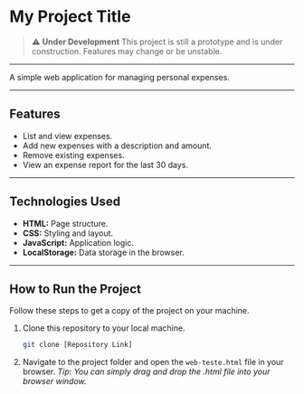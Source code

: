 # My Project Title

> ⚠️ **Under Development**
> This project is still a prototype and is under construction.
> Features may change or be unstable.

---

A simple web application for managing personal expenses.

---

## Features

* List and view expenses.
* Add new expenses with a description and amount.
* Remove existing expenses.
* View an expense report for the last 30 days.

---

## Technologies Used

* **HTML:** Page structure.
* **CSS:** Styling and layout.
* **JavaScript:** Application logic.
* **LocalStorage:** Data storage in the browser.

---

## How to Run the Project

Follow these steps to get a copy of the project on your machine.

1.  Clone this repository to your local machine.
    ```bash
    git clone [Repository Link]
    ```

2.  Navigate to the project folder and open the `web-teste.html` file in your browser.
    *Tip: You can simply drag and drop the .html file into your browser window.*
